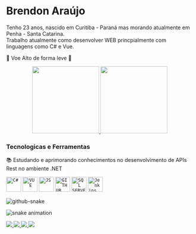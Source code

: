 <h1 align="left">Brendon Araújo</h1>

Tenho 23 anos, nascido em Curitiba - Paraná mas morando atualmente em Penha - Santa Catarina. <br>
Trabalho atualmente como desenvolver WEB princpialmente com linguagens como C# e Vue.

🤿 Voe Alto de forma leve 🎈

<p align="center">
    <a href="https://github.com/BrendonAraujo">
        <img height="180em" src="https://github-readme-stats-eight-theta.vercel.app/api?username=BrendonAraujo&show_icons=true&theme=algolia&include_all_commits=true&count_private=true"/>
        <img height="180em" src="https://github-readme-stats-eight-theta.vercel.app/api/top-langs/?username=BrendonAraujo&layout=compact&langs_count=8&theme=algolia"/>
    </a>
</p>

<h3>Tecnologicas e Ferramentas</h3>

📚 Estudando e aprimorando conhecimentos no desenvolvimento de APIs Rest no ambiente .NET

<code><img width="40px" src="https://cdn.jsdelivr.net/gh/devicons/devicon/icons/csharp/csharp-original.svg" title = "C#"/></code>
<code><img width="40px" src="https://cdn.jsdelivr.net/gh/devicons/devicon/icons/vuejs/vuejs-original.svg" title = "VUE"/></code>
<code><img width="40px" src="https://cdn.jsdelivr.net/gh/devicons/devicon/icons/javascript/javascript-original.svg" title = "JS"/></code>
<code><img width="40px" src="https://www.svgrepo.com/show/361181/github.svg" title = "GITHUB"/></code>
<code><img width="40px" src="https://img.icons8.com/color/480w/microsoft-sql-server.png" title = "SQL SERVER"/></code>
<code><img width="40px" src="https://cdn.jsdelivr.net/gh/devicons/devicon/icons/jenkins/jenkins-original.svg" title = "Jenkins"/></code>

<picture>
  <source media="(prefers-color-scheme: dark)" srcset="github-snake-dark.svg" />
  <source media="(prefers-color-scheme: light)" srcset="github-snake.svg" />
  <img alt="github-snake" src="github-snake.svg" />
</picture>

![snake animation](https://github.com/BrendonAraujo/BrendonAraujo/blob/output/github-contribution-grid-snake2.svg)

<div align="left">

<a href="https://www.linkedin.com/in/brendon-ara%C3%BAjo/" target="_blank" rel="nofollow">
	<img src="https://img.shields.io/badge/-LinkedIn-0077B5?style=for-the-badge&logo=Linkedin&logoColor=white">
</a>

<a href="https://www.instagram.com/bdonaraujo/" target="_blank" rel="nofollow">
    <img src="https://img.shields.io/badge/Instagram-E4405F?style=for-the-badge&amp;logo=instagram&amp;logoColor=white" style="max-width: 100%;">
</a>

<a title='Email: brendong.araujo@gmail.com' target="_blank" href="mailto:brendong.araujo@gmail.com">
	<img src="https://img.shields.io/badge/Gmail-D14836?style=for-the-badge&amp;logo=gmail&amp;logoColor=white" style="max-width: 100%;">
  </a> 
<a title='Telefone: +55 (47) 9 9992-3197' target="blank" href="https://wa.me/5547999923197">
    <img src="https://img.shields.io/badge/WhatsApp-25D366?style=for-the-badge&logo=whatsapp&logoColor=white" style="max-width: 100%;">
</a>   
</div>
